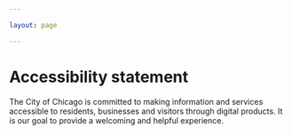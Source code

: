 ```yaml
---

layout: page

---
```

<main role="main">
    <div class="container">
        <div class="row">
            <div class="col-12">
                <h1>Accessibility statement</h1>
                <p>The City of Chicago is committed to making information and services accessible to residents, businesses and visitors through digital products. It is our goal to provide a welcoming and helpful experience.</p>
            </div>
        </div>
    </div>
</main>